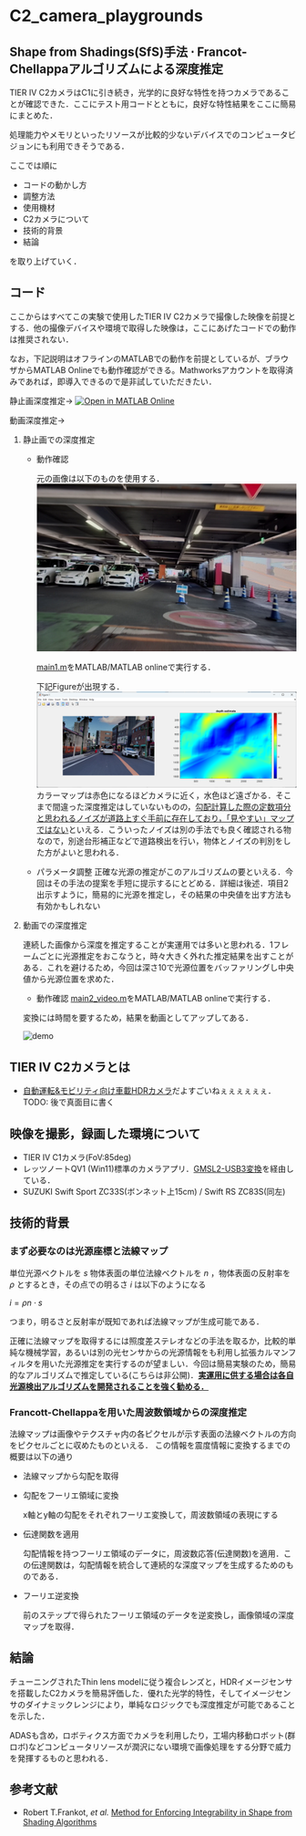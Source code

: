 # C2_camera_playgrounds
## Shape from Shadings(SfS)手法 $\cdot$ Francot-Chellappaアルゴリズムによる深度推定  
TIER IV C2カメラはC1に引き続き，光学的に良好な特性を持つカメラであることが確認できた．ここにテスト用コードとともに，良好な特性結果をここに簡易にまとめた．

処理能力やメモリといったリソースが比較的少ないデバイスでのコンピュータビジョンにも利用できそうである．

ここでは順に
- コードの動かし方
- 調整方法
- 使用機材
- C2カメラについて
- 技術的背景
- 結論

を取り上げていく．

## コード
ここからはすべてこの実験で使用したTIER IV C2カメラで撮像した映像を前提とする．他の撮像デバイスや環境で取得した映像は，ここにあげたコードでの動作は推奨されない．

なお，下記説明はオフラインのMATLABでの動作を前提としているが、ブラウザからMATLAB Onlineでも動作確認ができる。Mathworksアカウントを取得済みであれば，即導入できるので是非試していただきたい．

静止画深度推定-> [![Open in MATLAB Online](https://www.mathworks.com/images/responsive/global/open-in-matlab-online.svg)](https://matlab.mathworks.com/open/github/v1?repo=panda5mt/C2_cam_playgrounds&file=main1.m)

動画深度推定->


1. 静止画での深度推定
    - 動作確認

        元の画像は以下のものを使用する．
    ![](img/c2snap2.png)

        [main1.m](./main1.m)をMATLAB/MATLAB onlineで実行する．


        下記Figureが出現する．
    ![](img/depth_map.png)
        カラーマップは赤色になるほどカメラに近く，水色ほど遠ざかる．そこまで間違った深度推定はしていないものの，<u>勾配計算した際の定数項分と思われるノイズが道路上すぐ手前に存在しており，「見やすい」マップではない</u>といえる．こういったノイズは別の手法でも良く確認される物なので，別途台形補正などで道路検出を行い，物体とノイズの判別をした方がよいと思われる．

    - パラメータ調整
        正確な光源の推定がこのアルゴリズムの要といえる．今回はその手法の提案を手短に提示するにとどめる．詳細は後述．項目2出示すように，簡易的に光源を推定し，その結果の中央値を出す方法も有効かもしれない

2. 動画での深度推定

    連続した画像から深度を推定することが実運用では多いと思われる．1フレームごとに光源推定をおこなうと，時々大きく外れた推定結果を出すことがある．これを避けるため，今回は深さ10で光源位置をバッファリングし中央値から光源位置を求めた．
    - 動作確認
    [main2_video.m](./main2_video.m)をMATLAB/MATLAB onlineで実行する．

    変換には時間を要するため，結果を動画としてアップしてある．

    ![demo](https://github.com/panda5mt/C2_cam_playgrounds/assets/792481/924420ab-3056-4dd1-a554-4f8657ee2575)



## TIER IV C2カメラとは
- [自動運転&モビリティ向け車載HDRカメラ](https://www.paltek.co.jp/solution/tier4/index.html)だよすごいねぇぇぇぇぇぇ．
    TODO: 後で真面目に書く

## 映像を撮影，録画した環境について
- TIER IV C1カメラ(FoV:85deg)
- レッツノートQV1 (Win11)標準のカメラアプリ．[GMSL2-USB3変換](https://tier4.github.io/camera_docs/usb_convert_jp/)を経由している．
- SUZUKI Swift Sport ZC33S(ボンネット上15cm) / Swift RS ZC83S(同左)

## 技術的背景
### まず必要なのは光源座標と法線マップ
単位光源ベクトルを $s$ 物体表面の単位法線ベクトルを $n$
，物体表面の反射率を $\rho$ 
とするとき，その点での明るさ $i$ は以下のようになる

$i=\rho n\cdot s$

つまり，明るさと反射率が既知であれば法線マップが生成可能である．

正確に法線マップを取得するには照度差ステレオなどの手法を取るか，比較的単純な機械学習，あるいは別の光センサからの光源情報をも利用し拡張カルマンフィルタを用いた光源推定を実行するのが望ましい．今回は簡易実験のため，簡易的なアルゴリズムで推定している(こちらは非公開)．<b><u>実運用に供する場合は各自光源検出アルゴリズムを開発されることを強く勧める．</u></b>

### Francott-Chellappaを用いた周波数領域からの深度推定
法線マップは画像やテクスチャ内の各ピクセルが示す表面の法線ベクトルの方向をピクセルごとに収めたものといえる．
この情報を震度情報に変換するまでの概要は以下の通り

- 法線マップから勾配を取得
- 勾配をフーリエ領域に変換

    x軸とy軸の勾配をそれぞれフーリエ変換して，周波数領域の表現にする

- 伝達関数を適用

    勾配情報を持つフーリエ領域のデータに，周波数応答(伝達関数)を適用．この伝達関数は，勾配情報を統合して連続的な深度マップを生成するためのものである．

- フーリエ逆変換

    前のステップで得られたフーリエ領域のデータを逆変換し，画像領域の深度マップを取得．

## 結論 
チューニングされたThin lens modelに従う複合レンズと，HDRイメージセンサを搭載したC2カメラを簡易評価した．優れた光学的特性，そしてイメージセンサのダイナミックレンジにより，単純なロジックでも深度推定が可能であることを示した．

ADASも含め，ロボティクス方面でカメラを利用したり，工場内移動ロボット(群ロボ)などコンピュータリソースが潤沢にない環境で画像処理をする分野で威力を発揮するものと思われる．

## 参考文献
- Robert T.Frankot, <i>et al.</i> [Method for Enforcing Integrability in Shape from Shading Algorithms](https://www.researchgate.net/publication/3191576_A_Method_for_Enforcing_Integrability_in_Shape_from_Shading_Algorithms/link/55a7a2d908ae345d61db624c/download)

